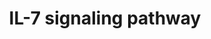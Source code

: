 ---
annotations:
- id: PW:0000908
  parent: signaling pathway
  type: Pathway Ontology
  value: interleukin-7 signaling pathway
- id: PW:0000512
  parent: signaling pathway
  type: Pathway Ontology
  value: Interleukin mediated signaling pathway
authors:
- A.Pandey
- MaintBot
- Khanspers
- MartijnVanIersel
- AlexanderPico
- NetPath
- Christine Chichester
- Zari
- Egonw
- Mkutmon
- L Dupuis
- Eweitz
description: 'Interleukin-7 (IL-7) was discovered in the year 1988 as a factor that
  enhanced the growth of murine B-cell precursors in bone marrow culture system. It
  was also known as lymphopoietin 1and pre-B cell factor. IL-7 plays an important
  role in the development of B and T cells in mouse and T cells in humans. It is also
  essential for mature and naive T-cell''s survival and proliferation. Human IL-7
  gene maps to chromosome 8 and is about 72kb in length. The protein encoded by this
  gene is 177 amino acids in length with a molecular weight of 20 kDa. The active
  form of IL-7 in humans is a glycoprotein of 25 kDa. In humans IL-7 has been shown
  to be produced from intestinal epithelial cells, keratinocytes , hepatic tissues,
  peripheral blood dendritic cells, follicular dendritic cells, endothelial cells,
  smooth muscle cells and fibroblasts. The IL-7 receptor consists of IL-7 receptor
  alpha chain (IL-7RÎ±) and a common gamma chain (Î³c). The gamma chain is also shared
  by IL-2, IL-4, IL-9, IL-15 and IL-21 receptors. The signaling pathways activated
  upon IL-7 binding to the receptor complex are JAK-STAT, PI-3 kinase and Src kinase
  pathways. JAK3, a protein tyrosine kinase is constitutively associated with the
  carboxy-terminal region of the gamma chain. Studies in mice lacking JAK3 have shown
  that it is required for transducing Î³c dependent signals. Mutations in JAK3 and
  Î³c have been shown to be associated with the autosomal recessive form of T-B +
  SCID. JAK1, another protein tyrosine kinase is associated with IL-7RÎ± chain and
  is activated upon IL-7 binding. JAK1 deficient mice shows severely impaired thymic
  development and no hematopoietic colony formation in response to IL-7. IL-7 would
  first bind to IL-7RÎ± and then associates with the gamma chain, bringing their intracellular
  domains bearing JAK1 and JAK3 together. JAK3 phosphorylates IL-7RÎ± chain creating
  docking sites for the transcription factors, STAT1, STAT3, and STAT5. JAK1 and JAK3
  phosphorylate these STAT molecules and induces their dimerization and translocation
  to the nucleus where they activate specific target genes. PTK2B, a protein tyrosine
  kinase has been shown to be associated with JAK1 and plays an important role in
  the survival of thymocyte cell line. The enzymatic activity and its phosphorylation
  are highly induced by IL-7. PI-3 kinase pathway is also activated by IL-7 and this
  pathway is essential for the survival and proliferation of human T cell precursors.
  PI-3 kinase interacts with IL-7RÎ± upon IL-7 stimulation and activates its downstream
  target, AKT and its activation is mediated by Î³c. AKT in turn activates GSK3 beta
  and Bad, the death protein. Survival of pro T-cell survival by regulating Bad via
  PI3 kinase/AKT pathway is mediated by IL-7. IL-7 also mediates the downregulation
  of cyclin-dependent kinase inhibitor 1B through the PI-3 kinase pathway and this
  effect is required for cell proliferation. IL-7 also induces the phosphorylation
  of a Src kinase family member, Fyn which is constitutively associated with IL7RA.
  In addition, IL-7 induces phosphorylation of MAPK family members including MAPK1
  and MAPK3.  Please access this pathway at [http://www.netpath.org/netslim/IL_7_pathway.html
  NetSlim] database.  If you use this pathway, please cite following paper: Kandasamy,
  K., Mohan, S. S., Raju, R., Keerthikumar, S., Kumar, G. S. S., Venugopal, A. K.,
  Telikicherla, D., Navarro, J. D., Mathivanan, S., Pecquet, C., Gollapudi, S. K.,
  Tattikota, S. G., Mohan, S., Padhukasahasram, H., Subbannayya, Y., Goel, R., Jacob,
  H. K. C., Zhong, J., Sekhar, R., Nanjappa, V., Balakrishnan, L., Subbaiah, R., Ramachandra,
  Y. L., Rahiman, B. A., Prasad, T. S. K., Lin, J., Houtman, J. C. D., Desiderio,
  S., Renauld, J., Constantinescu, S. N., Ohara, O., Hirano, T., Kubo, M., Singh,
  S., Khatri, P., Draghici, S., Bader, G. D., Sander, C., Leonard, W. J. and Pandey,
  A. (2010). NetPath: A public resource of curated signal transduction pathways. <i>Genome
  Biology</i>. 11:R3.  Proteins on this pathway have targeted assays available via
  the [https://assays.cancer.gov/available_assays?wp_id=WP205 CPTAC Assay Portal]'
last-edited: 2021-12-24
organisms:
- Homo sapiens
redirect_from:
- /index.php/Pathway:WP205
- /instance/WP205
revision: null
schema-jsonld:
- '@context': https://schema.org/
  '@id': https://wikipathways.github.io/pathways/WP205.html
  '@type': Dataset
  creator:
    '@type': Organization
    name: WikiPathways
  description: 'Interleukin-7 (IL-7) was discovered in the year 1988 as a factor that
    enhanced the growth of murine B-cell precursors in bone marrow culture system.
    It was also known as lymphopoietin 1and pre-B cell factor. IL-7 plays an important
    role in the development of B and T cells in mouse and T cells in humans. It is
    also essential for mature and naive T-cell''s survival and proliferation. Human
    IL-7 gene maps to chromosome 8 and is about 72kb in length. The protein encoded
    by this gene is 177 amino acids in length with a molecular weight of 20 kDa. The
    active form of IL-7 in humans is a glycoprotein of 25 kDa. In humans IL-7 has
    been shown to be produced from intestinal epithelial cells, keratinocytes , hepatic
    tissues, peripheral blood dendritic cells, follicular dendritic cells, endothelial
    cells, smooth muscle cells and fibroblasts. The IL-7 receptor consists of IL-7
    receptor alpha chain (IL-7RÎ±) and a common gamma chain (Î³c). The gamma chain
    is also shared by IL-2, IL-4, IL-9, IL-15 and IL-21 receptors. The signaling pathways
    activated upon IL-7 binding to the receptor complex are JAK-STAT, PI-3 kinase
    and Src kinase pathways. JAK3, a protein tyrosine kinase is constitutively associated
    with the carboxy-terminal region of the gamma chain. Studies in mice lacking JAK3
    have shown that it is required for transducing Î³c dependent signals. Mutations
    in JAK3 and Î³c have been shown to be associated with the autosomal recessive
    form of T-B + SCID. JAK1, another protein tyrosine kinase is associated with IL-7RÎ±
    chain and is activated upon IL-7 binding. JAK1 deficient mice shows severely impaired
    thymic development and no hematopoietic colony formation in response to IL-7.
    IL-7 would first bind to IL-7RÎ± and then associates with the gamma chain, bringing
    their intracellular domains bearing JAK1 and JAK3 together. JAK3 phosphorylates
    IL-7RÎ± chain creating docking sites for the transcription factors, STAT1, STAT3,
    and STAT5. JAK1 and JAK3 phosphorylate these STAT molecules and induces their
    dimerization and translocation to the nucleus where they activate specific target
    genes. PTK2B, a protein tyrosine kinase has been shown to be associated with JAK1
    and plays an important role in the survival of thymocyte cell line. The enzymatic
    activity and its phosphorylation are highly induced by IL-7. PI-3 kinase pathway
    is also activated by IL-7 and this pathway is essential for the survival and proliferation
    of human T cell precursors. PI-3 kinase interacts with IL-7RÎ± upon IL-7 stimulation
    and activates its downstream target, AKT and its activation is mediated by Î³c.
    AKT in turn activates GSK3 beta and Bad, the death protein. Survival of pro T-cell
    survival by regulating Bad via PI3 kinase/AKT pathway is mediated by IL-7. IL-7
    also mediates the downregulation of cyclin-dependent kinase inhibitor 1B through
    the PI-3 kinase pathway and this effect is required for cell proliferation. IL-7
    also induces the phosphorylation of a Src kinase family member, Fyn which is constitutively
    associated with IL7RA. In addition, IL-7 induces phosphorylation of MAPK family
    members including MAPK1 and MAPK3.  Please access this pathway at [http://www.netpath.org/netslim/IL_7_pathway.html
    NetSlim] database.  If you use this pathway, please cite following paper: Kandasamy,
    K., Mohan, S. S., Raju, R., Keerthikumar, S., Kumar, G. S. S., Venugopal, A. K.,
    Telikicherla, D., Navarro, J. D., Mathivanan, S., Pecquet, C., Gollapudi, S. K.,
    Tattikota, S. G., Mohan, S., Padhukasahasram, H., Subbannayya, Y., Goel, R., Jacob,
    H. K. C., Zhong, J., Sekhar, R., Nanjappa, V., Balakrishnan, L., Subbaiah, R.,
    Ramachandra, Y. L., Rahiman, B. A., Prasad, T. S. K., Lin, J., Houtman, J. C.
    D., Desiderio, S., Renauld, J., Constantinescu, S. N., Ohara, O., Hirano, T.,
    Kubo, M., Singh, S., Khatri, P., Draghici, S., Bader, G. D., Sander, C., Leonard,
    W. J. and Pandey, A. (2010). NetPath: A public resource of curated signal transduction
    pathways. <i>Genome Biology</i>. 11:R3.  Proteins on this pathway have targeted
    assays available via the [https://assays.cancer.gov/available_assays?wp_id=WP205
    CPTAC Assay Portal]'
  keywords:
  - AKT1
  - BAD
  - BCL2L1
  - CCND1
  - CDKN1B
  - FYN
  - GSK3B
  - IL2RA
  - IL2RG
  - IL7
  - IL7R
  - JAK1
  - JAK3
  - MAP2K1
  - MAP2K2
  - MAPK1
  - MAPK3
  - MYC
  - PIK3R1
  - PIK3R2
  - PTK2B
  - STAT1
  - STAT3
  - STAT5A
  - STAT5B
  license: CC0
  name: IL-7 signaling pathway
seo: CreativeWork
title: IL-7 signaling pathway
wpid: WP205
---